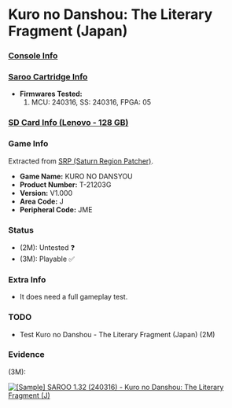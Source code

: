 # Kuro no Danshou: The Literary Fragment (Japan)

### [Console Info](../../../../../Info/Consoles/VA13/README.md)

### [Saroo Cartridge Info](../../../../../Info/Cartridges/RetroGameParadiseStore/1.32F/README.md)

- <b>Firmwares Tested:</b>
  1. MCU: 240316, SS: 240316, FPGA: 05

### [SD Card Info (Lenovo - 128 GB)](../../../../../Info/SdCards/Lenovo/128GB/fat32/README.md)

### Game Info

Extracted from [SRP (Saturn Region Patcher)](https://segaxtreme.net/resources/saturn-region-patcher.81/download).

- <b>Game Name:</b> KURO NO DANSYOU
- <b>Product Number:</b> T-21203G
- <b>Version:</b> V1.000
- <b>Area Code:</b> J
- <b>Peripheral Code:</b> JME

### Status

- (2M): Untested :question:
- (3M): Playable :white_check_mark:

### Extra Info

- It does need a full gameplay test.

### TODO

- Test Kuro no Danshou - The Literary Fragment (Japan) (2M)

### Evidence

(3M):

[![[Sample] SAROO 1.32 (240316) - Kuro no Danshou: The Literary Fragment (J)](https://img.youtube.com/vi/fnywDECN7kI/0.jpg)](https://www.youtube.com/watch?v=fnywDECN7kI)
